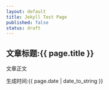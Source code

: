 ```yaml
---
layout: default
title: Jekyll Test Page
published: false
status: draft
---
```

<h2>文章标题:{{ page.title }}</h2>
<p>文章正文</p>
<p>生成时间:{{ page.date | date_to_string }}</p>